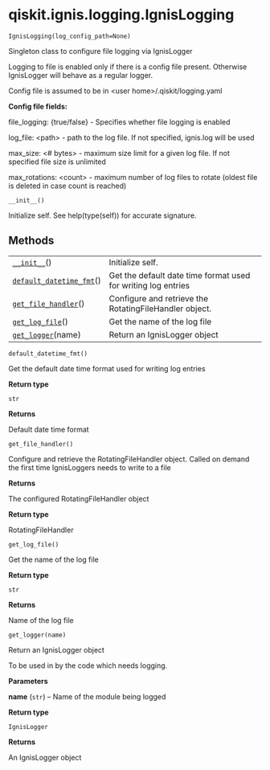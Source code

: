 <span id="qiskit-ignis-logging-ignislogging" />

# qiskit.ignis.logging.IgnisLogging

<span id="undefined" />

`IgnisLogging(log_config_path=None)`

Singleton class to configure file logging via IgnisLogger

Logging to file is enabled only if there is a config file present. Otherwise IgnisLogger will behave as a regular logger.

Config file is assumed to be in \<user home>/.qiskit/logging.yaml

**Config file fields:**

file\_logging: \{true/false} - Specifies whether file logging is enabled

log\_file: \<path> - path to the log file. If not specified, ignis.log will be used

max\_size: \<# bytes> - maximum size limit for a given log file. If not specified file size is unlimited

max\_rotations: \<count> - maximum number of log files to rotate (oldest file is deleted in case count is reached)

<span id="undefined" />

`__init__()`

Initialize self. See help(type(self)) for accurate signature.

## Methods

|                                                                                                                                              |                                                               |
| -------------------------------------------------------------------------------------------------------------------------------------------- | ------------------------------------------------------------- |
| [`__init__`](#qiskit.ignis.logging.IgnisLogging.__init__ "qiskit.ignis.logging.IgnisLogging.__init__")()                                     | Initialize self.                                              |
| [`default_datetime_fmt`](#qiskit.ignis.logging.IgnisLogging.default_datetime_fmt "qiskit.ignis.logging.IgnisLogging.default_datetime_fmt")() | Get the default date time format used for writing log entries |
| [`get_file_handler`](#qiskit.ignis.logging.IgnisLogging.get_file_handler "qiskit.ignis.logging.IgnisLogging.get_file_handler")()             | Configure and retrieve the RotatingFileHandler object.        |
| [`get_log_file`](#qiskit.ignis.logging.IgnisLogging.get_log_file "qiskit.ignis.logging.IgnisLogging.get_log_file")()                         | Get the name of the log file                                  |
| [`get_logger`](#qiskit.ignis.logging.IgnisLogging.get_logger "qiskit.ignis.logging.IgnisLogging.get_logger")(name)                           | Return an IgnisLogger object                                  |

<span id="undefined" />

`default_datetime_fmt()`

Get the default date time format used for writing log entries

**Return type**

`str`

**Returns**

Default date time format

<span id="undefined" />

`get_file_handler()`

Configure and retrieve the RotatingFileHandler object. Called on demand the first time IgnisLoggers needs to write to a file

**Returns**

The configured RotatingFileHandler object

**Return type**

RotatingFileHandler

<span id="undefined" />

`get_log_file()`

Get the name of the log file

**Return type**

`str`

**Returns**

Name of the log file

<span id="undefined" />

`get_logger(name)`

Return an IgnisLogger object

To be used in by the code which needs logging.

**Parameters**

**name** (`str`) – Name of the module being logged

**Return type**

`IgnisLogger`

**Returns**

An IgnisLogger object
